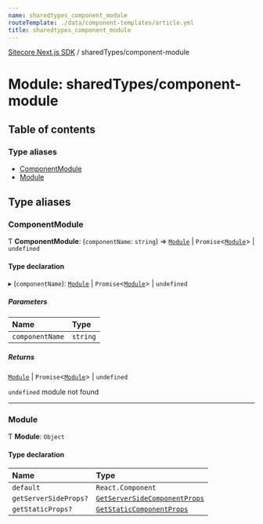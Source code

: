 ```yaml
---
name: sharedtypes_component_module
routeTemplate: ./data/component-templates/article.yml
title: sharedtypes_component_module
---
```


[Sitecore Next.js SDK](/docs/nextjs/ref/) / sharedTypes/component-module

# Module: sharedTypes/component-module

## Table of contents

### Type aliases

- [ComponentModule](/docs/nextjs/ref/modules/sharedtypes_component_module#componentmodule)
- [Module](/docs/nextjs/ref/modules/sharedtypes_component_module#module)

## Type aliases

### ComponentModule

Ƭ **ComponentModule**: (`componentName`: `string`) => [`Module`](/docs/nextjs/ref/modules/sharedtypes_component_module#module) \| `Promise`<[`Module`](/docs/nextjs/ref/modules/sharedtypes_component_module#module)\> \| `undefined`

#### Type declaration

▸ (`componentName`): [`Module`](/docs/nextjs/ref/modules/sharedtypes_component_module#module) \| `Promise`<[`Module`](/docs/nextjs/ref/modules/sharedtypes_component_module#module)\> \| `undefined`

##### Parameters

| Name | Type |
| :------ | :------ |
| `componentName` | `string` |

##### Returns

[`Module`](/docs/nextjs/ref/modules/sharedtypes_component_module#module) \| `Promise`<[`Module`](/docs/nextjs/ref/modules/sharedtypes_component_module#module)\> \| `undefined`

`undefined` module not found

___

### Module

Ƭ **Module**: `Object`

#### Type declaration

| Name | Type |
| :------ | :------ |
| `default` | `React.Component` |
| `getServerSideProps?` | [`GetServerSideComponentProps`](/docs/nextjs/ref/modules/sharedtypes_component_props#getserversidecomponentprops) |
| `getStaticProps?` | [`GetStaticComponentProps`](/docs/nextjs/ref/modules/sharedtypes_component_props#getstaticcomponentprops) |
